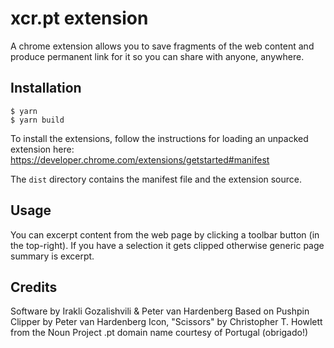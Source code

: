# xcr.pt extension

A chrome extension allows you to save fragments of the web content and produce permanent link for it
so you can share with anyone, anywhere.

## Installation

```
$ yarn
$ yarn build
```

To install the extensions, follow the instructions for loading an unpacked extension here:
https://developer.chrome.com/extensions/getstarted#manifest

The `dist` directory contains the manifest file and the extension source.

## Usage

You can excerpt content from the web page by clicking a toolbar button (in the top-right). If you
have a selection it gets clipped otherwise generic page summary is excerpt.

## Credits

Software by Irakli Gozalishvili & Peter van Hardenberg
Based on Pushpin Clipper by Peter van Hardenberg
Icon, "Scissors" by Christopher T. Howlett from the Noun Project
.pt domain name courtesy of Portugal (obrigado!)
